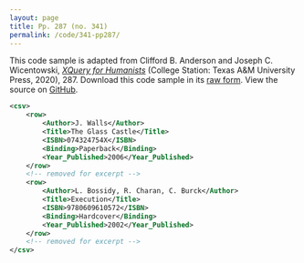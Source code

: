 ```yaml
---
layout: page
title: Pp. 287 (no. 341)
permalink: /code/341-pp287/
---
```


This code sample is adapted from Clifford B. Anderson and Joseph C. Wicentowski, 
[_XQuery for Humanists_](/) (College Station: Texas A&M University Press, 2020), 287. 
Download this code sample in its [raw form](/code/341-pp287/341-pp287.xml).
View the source on [GitHub](https://github.com/coding4humanists/xquery4humanists/blob/release/code/341-pp287/341-pp287.xml).

```xml
<csv>
    <row>
        <Author>J. Walls</Author>
        <Title>The Glass Castle</Title>
        <ISBN>074324754X</ISBN>
        <Binding>Paperback</Binding>
        <Year_Published>2006</Year_Published>
    </row>
    <!-- removed for excerpt -->
    <row>
        <Author>L. Bossidy, R. Charan, C. Burck</Author>
        <Title>Execution</Title>
        <ISBN>9780609610572</ISBN>
        <Binding>Hardcover</Binding>
        <Year_Published>2002</Year_Published>
    </row>
    <!-- removed for excerpt -->
</csv>
```  
